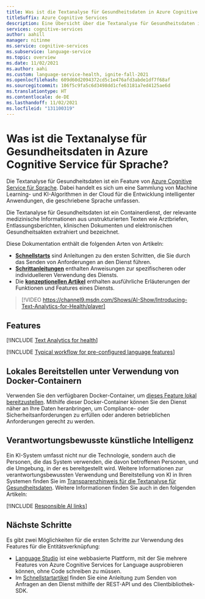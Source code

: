 ```yaml
---
title: Was ist die Textanalyse für Gesundheitsdaten in Azure Cognitive Service für Sprache?
titleSuffix: Azure Cognitive Services
description: Eine Übersicht über die Textanalyse für Gesundheitsdaten in Azure Cognitive Services, mit der Sie medizinische Informationen aus unstrukturiertem Text, z. B. aus klinischen Dokumenten, extrahieren können.
services: cognitive-services
author: aahill
manager: nitinme
ms.service: cognitive-services
ms.subservice: language-service
ms.topic: overview
ms.date: 11/02/2021
ms.author: aahi
ms.custom: language-service-health, ignite-fall-2021
ms.openlocfilehash: 609d60d2094372cd5c1e476afd3abde1df7f68af
ms.sourcegitcommit: 106f5c9fa5c6d3498dd1cfe63181a7ed4125ae6d
ms.translationtype: HT
ms.contentlocale: de-DE
ms.lasthandoff: 11/02/2021
ms.locfileid: "131100319"
---
```

# <a name="what-is-text-analytics-for-health-in-azure-cognitive-service-for-language"></a>Was ist die Textanalyse für Gesundheitsdaten in Azure Cognitive Service für Sprache?

Die Textanalyse für Gesundheitsdaten ist ein Feature von [Azure Cognitive Service für Sprache](../overview.md). Dabei handelt es sich um eine Sammlung von Machine Learning- und KI-Algorithmen in der Cloud für die Entwicklung intelligenter Anwendungen, die geschriebene Sprache umfassen. 

Die Textanalyse für Gesundheitsdaten ist ein Containerdienst, der relevante medizinische Informationen aus unstrukturierten Texten wie Arztbriefen, Entlassungsberichten, klinischen Dokumenten und elektronischen Gesundheitsakten extrahiert und bezeichnet.

Diese Dokumentation enthält die folgenden Arten von Artikeln:

* [**Schnellstarts**](quickstart.md) sind Anleitungen zu den ersten Schritten, die Sie durch das Senden von Anforderungen an den Dienst führen.
* [**Schrittanleitungen**](how-to/call-api.md) enthalten Anweisungen zur spezifischeren oder individuelleren Verwendung des Diensts.
* Die [**konzeptionellen Artikel**](concepts/health-entity-categories.md) enthalten ausführliche Erläuterungen der Funktionen und Features eines Diensts.

> [!VIDEO https://channel9.msdn.com/Shows/AI-Show/Introducing-Text-Analytics-for-Health/player]

## <a name="features"></a>Features

[!INCLUDE [Text Analytics for health](includes/features.md)]

[!INCLUDE [Typical workflow for pre-configured language features](../includes/overview-typical-workflow.md)]

## <a name="deploy-on-premises-using-docker-containers"></a>Lokales Bereitstellen unter Verwendung von Docker-Containern

Verwenden Sie den verfügbaren Docker-Container, um [dieses Feature lokal bereitzustellen](how-to/use-containers.md). Mithilfe dieser Docker-Container können Sie den Dienst näher an Ihre Daten heranbringen, um Compliance- oder Sicherheitsanforderungen zu erfüllen oder anderen betrieblichen Anforderungen gerecht zu werden.

## <a name="responsible-ai"></a>Verantwortungsbewusste künstliche Intelligenz 

Ein KI-System umfasst nicht nur die Technologie, sondern auch die Personen, die das System verwenden, die davon betroffenen Personen, und die Umgebung, in der es bereitgestellt wird. Weitere Informationen zur verantwortungsbewussten Verwendung und Bereitstellung von KI in Ihren Systemen finden Sie im [Transparenzhinweis für die Textanalyse für Gesundheitsdaten](/legal/cognitive-services/language-service/transparency-note-health?context=/azure/cognitive-services/language-service/context/context). Weitere Informationen finden Sie auch in den folgenden Artikeln:

[!INCLUDE [Responsible AI links](../includes/overview-responsible-ai-links.md)]

## <a name="next-steps"></a>Nächste Schritte

Es gibt zwei Möglichkeiten für die ersten Schritte zur Verwendung des Features für die Entitätsverknüpfung:
* [Language Studio](../language-studio.md) ist eine webbasierte Plattform, mit der Sie mehrere Features von Azure Cognitive Services for Language ausprobieren können, ohne Code schreiben zu müssen.
* Im [Schnellstartartikel](quickstart.md) finden Sie eine Anleitung zum Senden von Anfragen an den Dienst mithilfe der REST-API und des Clientbibliothek-SDK.  
